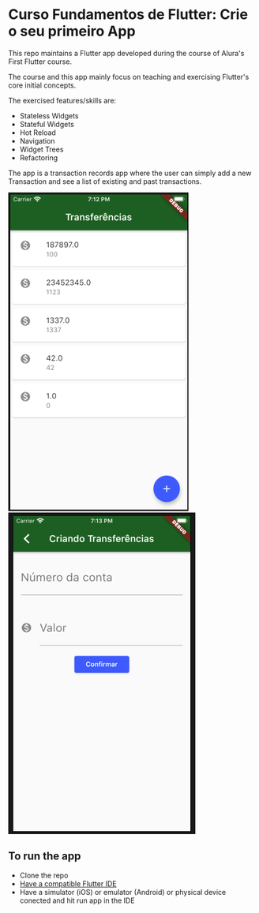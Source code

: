 # Curso Fundamentos de Flutter: Crie o seu primeiro App

This repo maintains a Flutter app developed during the course of Alura's First Flutter course.

The course and this app mainly focus on teaching and exercising Flutter's core initial concepts.

The exercised features/skills are: 

- Stateless Widgets
- Stateful Widgets
- Hot Reload
- Navigation
- Widget Trees
- Refactoring


The app is a transaction records app where the user can simply add a new Transaction and see a list of existing and past transactions.

![Main Screen](./pictures/ListaTransferencia.png)
![Second Screen](./pictures/FormularioTransferencia.png)

## To run the app

- Clone the repo
- [Have a compatible Flutter IDE](https://flutter.dev/docs/get-started/editor?tab=vscode)
- Have a simulator (iOS) or emulator (Android) or physical device conected and hit run app in the IDE


